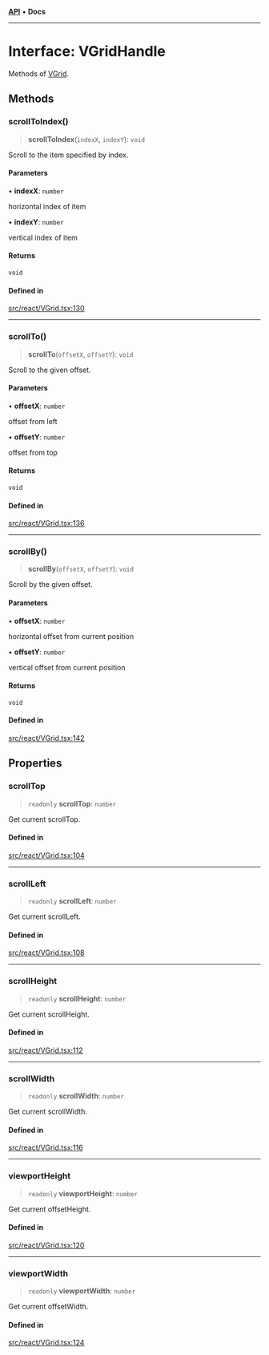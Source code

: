[**API**](../../API.md) • **Docs**

***

# Interface: VGridHandle

Methods of [VGrid](../functions/experimental_VGrid.md).

## Methods

### scrollToIndex()

> **scrollToIndex**(`indexX`, `indexY`): `void`

Scroll to the item specified by index.

#### Parameters

• **indexX**: `number`

horizontal index of item

• **indexY**: `number`

vertical index of item

#### Returns

`void`

#### Defined in

[src/react/VGrid.tsx:130](https://github.com/inokawa/virtua/blob/98aa56b9fcaf2174be1b18d019adf2076098e81d/src/react/VGrid.tsx#L130)

***

### scrollTo()

> **scrollTo**(`offsetX`, `offsetY`): `void`

Scroll to the given offset.

#### Parameters

• **offsetX**: `number`

offset from left

• **offsetY**: `number`

offset from top

#### Returns

`void`

#### Defined in

[src/react/VGrid.tsx:136](https://github.com/inokawa/virtua/blob/98aa56b9fcaf2174be1b18d019adf2076098e81d/src/react/VGrid.tsx#L136)

***

### scrollBy()

> **scrollBy**(`offsetX`, `offsetY`): `void`

Scroll by the given offset.

#### Parameters

• **offsetX**: `number`

horizontal offset from current position

• **offsetY**: `number`

vertical offset from current position

#### Returns

`void`

#### Defined in

[src/react/VGrid.tsx:142](https://github.com/inokawa/virtua/blob/98aa56b9fcaf2174be1b18d019adf2076098e81d/src/react/VGrid.tsx#L142)

## Properties

### scrollTop

> `readonly` **scrollTop**: `number`

Get current scrollTop.

#### Defined in

[src/react/VGrid.tsx:104](https://github.com/inokawa/virtua/blob/98aa56b9fcaf2174be1b18d019adf2076098e81d/src/react/VGrid.tsx#L104)

***

### scrollLeft

> `readonly` **scrollLeft**: `number`

Get current scrollLeft.

#### Defined in

[src/react/VGrid.tsx:108](https://github.com/inokawa/virtua/blob/98aa56b9fcaf2174be1b18d019adf2076098e81d/src/react/VGrid.tsx#L108)

***

### scrollHeight

> `readonly` **scrollHeight**: `number`

Get current scrollHeight.

#### Defined in

[src/react/VGrid.tsx:112](https://github.com/inokawa/virtua/blob/98aa56b9fcaf2174be1b18d019adf2076098e81d/src/react/VGrid.tsx#L112)

***

### scrollWidth

> `readonly` **scrollWidth**: `number`

Get current scrollWidth.

#### Defined in

[src/react/VGrid.tsx:116](https://github.com/inokawa/virtua/blob/98aa56b9fcaf2174be1b18d019adf2076098e81d/src/react/VGrid.tsx#L116)

***

### viewportHeight

> `readonly` **viewportHeight**: `number`

Get current offsetHeight.

#### Defined in

[src/react/VGrid.tsx:120](https://github.com/inokawa/virtua/blob/98aa56b9fcaf2174be1b18d019adf2076098e81d/src/react/VGrid.tsx#L120)

***

### viewportWidth

> `readonly` **viewportWidth**: `number`

Get current offsetWidth.

#### Defined in

[src/react/VGrid.tsx:124](https://github.com/inokawa/virtua/blob/98aa56b9fcaf2174be1b18d019adf2076098e81d/src/react/VGrid.tsx#L124)
